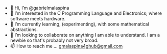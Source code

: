 - 👋 Hi, I’m @gabrielmalaspina
- 👀 I’m interested in the C Programming Language and Electronics; where software meets hardware.
- 🌱 I’m currently learning, (experimenting), with some mathematical abstractions.
- 💞️ I’m looking to collaborate on anything I am able to understand. I am a newbie so that's probably not very broad.
- 📫 How to reach me ... gmalaspina4ghub@gmail.com

<!---
gabrielmalaspina/gabrielmalaspina is a ✨ special ✨ repository because its `README.md` (this file) appears on your GitHub profile.
You can click the Preview link to take a look at your changes.
--->
